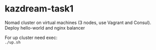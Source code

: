 # kazdream-task1
Nomad cluster on virtual machines (3 nodes, use Vagrant and Consul). Deploy hello-world and nginx balancer

For up cluster need exec:  
`./up.sh`
